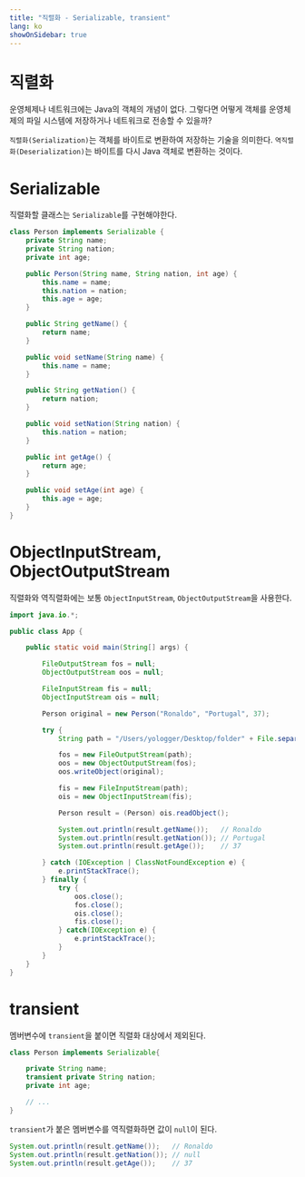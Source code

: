 ```yaml
---
title: "직렬화 - Serializable, transient"
lang: ko
showOnSidebar: true
---
```


# 직렬화
운영체제나 네트워크에는 Java의 객체의 개념이 없다. 그렇다면 어떻게 객체를 운영체제의 파일 시스템에 저장하거나 네트워크로 전송할 수 있을까?

`직렬화(Serialization)`는 객체를 바이트로 변환하여 저장하는 기술을 의미한다. `역직렬화(Deserialization)`는 바이트를 다시 Java 객체로 변환하는 것이다.


# Serializable
직렬화할 클래스는 `Serializable`를 구현해야한다.
``` java Person.java
class Person implements Serializable {
    private String name;
    private String nation;
    private int age;

    public Person(String name, String nation, int age) {
        this.name = name;
        this.nation = nation;
        this.age = age;
    }

    public String getName() {
        return name;
    }

    public void setName(String name) {
        this.name = name;
    }

    public String getNation() {
        return nation;
    }

    public void setNation(String nation) {
        this.nation = nation;
    }

    public int getAge() {
        return age;
    }

    public void setAge(int age) {
        this.age = age;
    }
} 
```

# ObjectInputStream, ObjectOutputStream
직렬화와 역직렬화에는 보통 `ObjectInputStream`, `ObjectOutputStream`을 사용한다.
``` java App.java
import java.io.*;

public class App {

    public static void main(String[] args) {

        FileOutputStream fos = null;
        ObjectOutputStream oos = null;

        FileInputStream fis = null;
        ObjectInputStream ois = null;

        Person original = new Person("Ronaldo", "Portugal", 37);

        try {
            String path = "/Users/yologger/Desktop/folder" + File.separator + "store.txt";

            fos = new FileOutputStream(path);
            oos = new ObjectOutputStream(fos);
            oos.writeObject(original);

            fis = new FileInputStream(path);
            ois = new ObjectInputStream(fis);

            Person result = (Person) ois.readObject();

            System.out.println(result.getName());   // Ronaldo
            System.out.println(result.getNation()); // Portugal
            System.out.println(result.getAge());    // 37

        } catch (IOException | ClassNotFoundException e) {
            e.printStackTrace();
        } finally {
            try {
                oos.close();
                fos.close();
                ois.close();
                fis.close();
            } catch(IOException e) {
                e.printStackTrace();
            }
        }
    }
}
```

# transient
멤버변수에 `transient`을 붙이면 직렬화 대상에서 제외된다.
``` java Person.java
class Person implements Serializable{

    private String name;
    transient private String nation;
    private int age;

    // ...
}
```
`transient`가 붙은 멤버변수를 역직렬화하면 값이 `null`이 된다.
``` java
System.out.println(result.getName());   // Ronaldo
System.out.println(result.getNation()); // null
System.out.println(result.getAge());    // 37
```